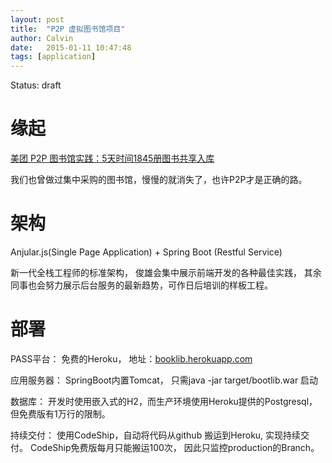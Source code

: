 ```yaml
---
layout: post
title:  "P2P 虚拟图书馆项目"
author: Calvin
date:   2015-01-11 10:47:48
tags: [application]
---
```


Status: draft

# 缘起

[美团 P2P 图书馆实践：5天时间1845册图书共享入库](http://tech.meituan.com/mt-library-introduce.html)

我们也曾做过集中采购的图书馆，慢慢的就消失了，也许P2P才是正确的路。

# 架构

Anjular.js(Single Page Application) + Spring Boot (Restful Service)

新一代全栈工程师的标准架构， 俊雄会集中展示前端开发的各种最佳实践， 其余同事也会努力展示后台服务的最新趋势，可作日后培训的样板工程。

# 部署

PASS平台： 免费的Heroku， 地址：[booklib.herokuapp.com](http://booklib.herokuapp.com)

应用服务器： SpringBoot内置Tomcat， 只需java -jar target/bootlib.war 启动

数据库： 开发时使用嵌入式的H2，而生产环境使用Heroku提供的Postgresql，但免费版有1万行的限制。

持续交付： 使用CodeShip，自动将代码从github 搬运到Heroku, 实现持续交付。 CodeShip免费版每月只能搬运100次， 因此只监控production的Branch。